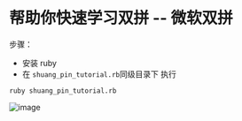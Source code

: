 
# 帮助你快速学习双拼 -- 微软双拼

步骤：

- 安装 ruby
- 在 `shuang_pin_tutorial.rb`同级目录下 执行 
````
ruby shuang_pin_tutorial.rb
````

![image](https://github.com/xwSurfer/shuang_pin_tutorial/blob/master/img1.png)

